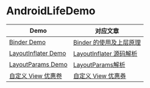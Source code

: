 # AndroidLifeDemo

| Demo | 对应文章 |
| ------ | ------ |
| [Binder Demo](https://github.com/shadowwingz/AndroidLifeDemo/tree/master/app/src/main/java/com/shadowwingz/androidlifedemo/binderdemo) | [Binder 的使用及上层原理](https://github.com/shadowwingz/AndroidLife/blob/master/%E6%A0%B8%E5%BF%83%E6%9C%BA%E5%88%B6/binder/Binder%20%E7%9A%84%E4%BD%BF%E7%94%A8%E5%8F%8A%E4%B8%8A%E5%B1%82%E5%8E%9F%E7%90%86/Binder%20%E7%9A%84%E4%BD%BF%E7%94%A8%E5%8F%8A%E4%B8%8A%E5%B1%82%E5%8E%9F%E7%90%86.md) |
| [LayoutInflater Demo](https://github.com/shadowwingz/AndroidLifeDemo/tree/master/app/src/main/java/com/shadowwingz/androidlifedemo/layoutinflaterdemo) | [LayoutInflater 源码解析](https://github.com/shadowwingz/AndroidLife/blob/master/ui/view/LayoutInflater%E6%BA%90%E7%A0%81%E8%A7%A3%E6%9E%90/LayoutInflater%20%E6%BA%90%E7%A0%81%E8%A7%A3%E6%9E%90.md) |
| [LayoutParams Demo](https://github.com/shadowwingz/AndroidLifeDemo/tree/master/app/src/main/java/com/shadowwingz/androidlifedemo/layoutparamsdemo) | [LayoutParams解析](https://github.com/shadowwingz/AndroidLife/blob/master/ui/view/LayoutParams%E8%A7%A3%E6%9E%90/LayoutParams%E8%A7%A3%E6%9E%90.md) |
| [自定义 View 优惠卷](https://github.com/shadowwingz/AndroidLifeDemo/tree/master/app/src/main/java/com/shadowwingz/androidlifedemo/customviewdemo/conpon) | [自定义 View 优惠券](https://github.com/shadowwingz/AndroidLife/blob/master/%E8%87%AA%E5%AE%9A%E4%B9%89%20View/coupon_display_view/coupon_display_view.md) |